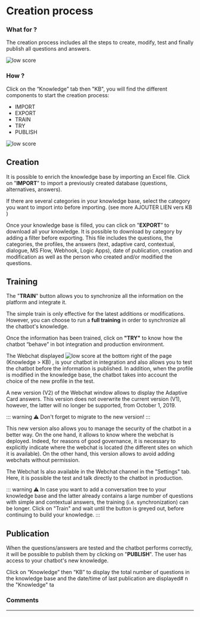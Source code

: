 # Creation process


### What for ?


The creation process includes all the steps to create, modify, test and finally
publish all questions and answers.

<div class="image_center">
  <img :src="$withBase('/assets/img/en/knowledge/creation1.png')" alt="low score">
</div>




### How ?


Click on the “Knowledge” tab then "KB", you will find the different components
to start the creation process:

-   IMPORT
-   EXPORT
-   TRAIN
-   TRY
-   PUBLISH

<div class="image_center">
  <img :src="$withBase('/assets/img/en/knowledge/creation2.png')" alt="low score">
</div>




**Creation**
------------------------------


It is possible to enrich the knowledge base by importing an Excel file. Click on
"**IMPORT**" to import a previously created database (questions, alternatives,
answers).

If there are several categories in your knowledge base, select the category you
want to import into before importing. (see more AJOUTER LIEN vers KB )

Once your knowledge base is filled, you can click on "**EXPORT**” to download
all your knowledge. It is possible to download by category by adding a filter
before exporting. This file includes the questions, the categories, the
profiles, the answers (text, adaptive card, contextual, dialogue, MS Flow,
Webhook, Logic Apps), date of publication, creation and modification as well as
the person who created and/or modified the questions.


**Training**
------------------------


The "**TRAIN**" button allows you to synchronize all the information on the
platform and integrate it.

The simple train is only effective for the latest additions or modifications. However, you can choose to run a **full training** in order to synchronize all the chatbot's knowledge. 

Once the information has been trained, click on **"TRY"** to know how the chatbot
“behave” in bot integration and production environment.

The Webchat displayed <img class="webchat_img" :src="$withBase('/assets/img/en/knowledge/creation3.png')" alt="low score"> at the bottom right of the page (Knowledge \> KB) , is your chatbot in
integration and also allows you to test the chatbot before the information is
published. In addition, when the profile is modified in the knowledge base, the
chatbot takes into account the choice of the new profile in the test.

A new version (V2) of the Webchat window allows to display the Adaptive Card
answers. This version does not overwrite the current version (V1), however, the
latter will no longer be supported, from October 1, 2019.

::: warning ⚠️
Don't forget to migrate to the new version!
:::

This new version also allows you to manage the security of the chatbot in a
better way. On the one hand, it allows to know where the webchat is deployed.
Indeed, for reasons of good governance, it is necessary to explicitly indicate
where the webchat is located (the different sites on which it is available). On
the other hand, this version allows to avoid adding webchats without permission.

The Webchat Is also available in the Webchat channel in the "Settings" tab.
Here, it is possible the test and talk directly to the chatbot in production.

::: warning ⚠️
In case you want to add a conversation tree to your knowledge base and the latter already contains a large number of questions with simple and contextual answers, the training (i.e. synchronization) can be longer. Click on "Train" and wait until the button is greyed out, before continuing to build your knowledge. 
:::



**Publication**
--------------------------


When the questions/answers are tested and the chatbot performs correctly, it
will be possible to publish them by clicking on "**PUBLISH**". The user has
access to your chatbot's new knowledge.

Click on “Knowledge” then “KB” to display the total number of questions in the
knowledge base and the date/time of last publication are displayed# n the
"Knowledge" ta


### Comments
---
<Commentaire />
